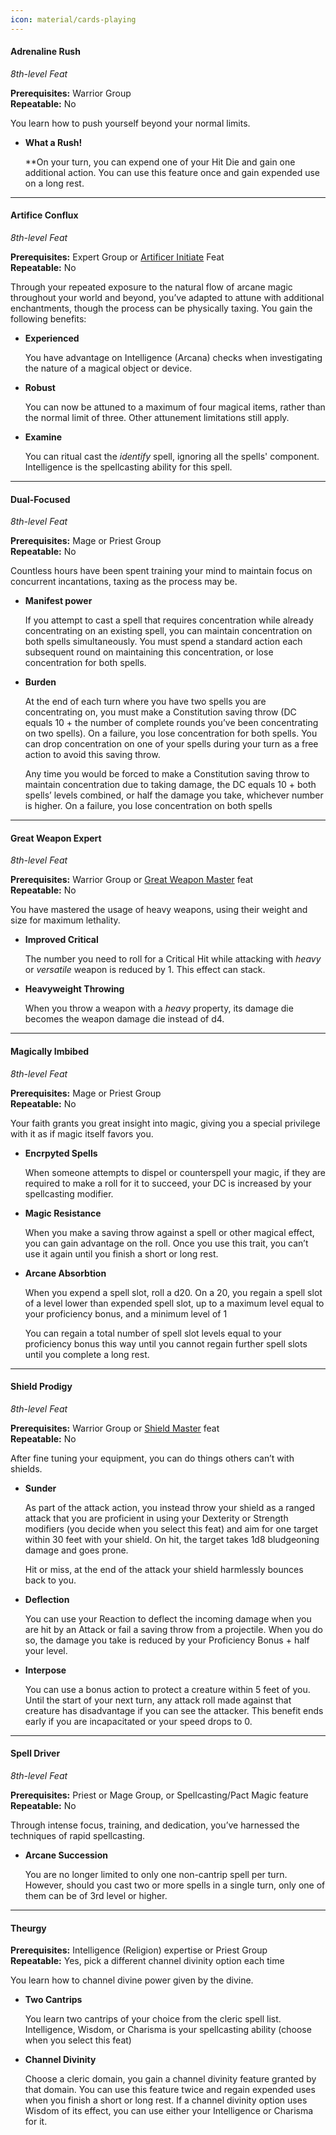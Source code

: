 ```yaml
---
icon: material/cards-playing
---
```


#### Adrenaline Rush
*8th-level Feat*

**Prerequisites:** Warrior Group  
**Repeatable:** No

You learn how to push yourself beyond your normal limits.

- **What a Rush!**
    
     **On your turn, you can expend one of your Hit Die and gain one additional action. You can use this feature once and gain expended use on a long rest.

---

#### Artifice Conflux
*8th-level Feat*

**Prerequisites:** Expert Group or [Artificer Initiate](feat-starting.md#artificer-initiate) Feat  
**Repeatable:** No

Through your repeated exposure to the natural flow of arcane magic throughout your world and beyond, you’ve adapted to attune with additional enchantments, though the process can be physically taxing. You gain the following benefits:

- **Experienced**
    
    You have advantage on Intelligence (Arcana) checks when investigating the nature of a magical object or device.
    
- **Robust**
    
    You can now be attuned to a maximum of four magical items, rather than the normal limit of three. Other attunement limitations still apply.
    
- **Examine**
    
    You can ritual cast the *identify* spell, ignoring all the spells' component. Intelligence is the spellcasting ability for this spell.

---

#### Dual-Focused
*8th-level Feat*

**Prerequisites:** Mage or Priest Group  
**Repeatable:** No

Countless hours have been spent training your mind to maintain focus on concurrent incantations, taxing as the process may be.

- **Manifest power**
    
    If you attempt to cast a spell that requires concentration while already concentrating on an existing spell, you can maintain concentration on both spells simultaneously. You must spend a standard action each subsequent round on maintaining this concentration, or lose concentration for both spells.
    
- **Burden**
    
    At the end of each turn where you have two spells you are concentrating on, you must make a Constitution saving throw (DC equals 10 + the number of complete rounds you’ve been concentrating on two spells). On a failure, you lose concentration for both spells. You can drop concentration on one of your spells during your turn as a free action to avoid this saving throw.
    
    Any time you would be forced to make a Constitution saving throw to maintain concentration due to taking damage, the DC equals 10 + both spells’ levels combined, or half the damage you take, whichever number is higher. On a failure, you lose concentration on both spells

---

#### Great Weapon Expert
*8th-level Feat*

**Prerequisites:** Warrior Group or [Great Weapon Master](feat-4th-level.md#great-weapon-master) feat  
**Repeatable:** No

You have mastered the usage of heavy weapons, using their weight and size for maximum lethality.

- **Improved Critical**
    
    The number you need to roll for a Critical Hit while attacking with *heavy* or *versatile* weapon is reduced by 1. This effect can stack.
    
- **Heavyweight Throwing**
    
    When you throw a weapon with a *heavy* property, its damage die becomes the weapon damage die instead of d4.

---

#### Magically Imbibed
*8th-level Feat*

**Prerequisites:** Mage or Priest Group  
**Repeatable:** No

Your faith grants you great insight into magic, giving you a special privilege with it as if magic itself favors you.

- **Encrpyted Spells**
    
    When someone attempts to dispel or counterspell your magic, if they are required to make a roll for it to succeed, your DC is increased by your spellcasting modifier.
    
- **Magic Resistance**
    
    When you make a saving throw against a spell or other magical effect, you can gain advantage on the roll. Once you use this trait, you can’t use it again until you finish a short or long rest.
    
- **Arcane Absorbtion**
    
    When you expend a spell slot, roll a d20. On a 20, you regain a spell slot of a level lower than expended spell slot, up to a maximum level equal to your proficiency bonus, and a minimum level of 1
    
    You can regain a total number of spell slot levels equal to your proficiency bonus this way until you cannot regain further spell slots until you complete a long rest.

---

#### Shield Prodigy
*8th-level Feat*

**Prerequisites:** Warrior Group or [Shield Master](feat-4th-level.md#shield-masterhb) feat  
**Repeatable:** No

After fine tuning your equipment, you can do things others can’t with shields.

- **Sunder**
    
    As part of the attack action, you instead throw your shield as a ranged attack that you are proficient in using your Dexterity or Strength modifiers (you decide when you select this feat) and aim for one target within 30 feet with your shield. On hit, the target takes 1d8 bludgeoning damage and goes prone.
    
    Hit or miss, at the end of the attack your shield harmlessly bounces back to you.
    
- **Deflection**
    
    You can use your Reaction to deflect the incoming damage when you are hit by an Attack or fail a saving throw from a projectile. When you do so, the damage you take is reduced by your Proficiency Bonus + half your level.
    
- **Interpose**
    
    You can use a bonus action to protect a creature within 5 feet of you. Until the start of your next turn, any attack roll made against that creature has disadvantage if you can see the attacker. This benefit ends early if you are incapacitated or your speed drops to 0.

---

#### Spell Driver
*8th-level Feat*

**Prerequisites:** Priest or Mage Group, or Spellcasting/Pact Magic feature  
**Repeatable:** No

Through intense focus, training, and dedication, you’ve harnessed the techniques of rapid spellcasting.

- **Arcane Succession**
    
    You are no longer limited to only one non-cantrip spell per turn. However, should you cast two or more spells in a single turn, only one of them can be of 3rd level or higher.
    
---

#### Theurgy

**Prerequisites:** Intelligence (Religion) expertise or Priest Group  
**Repeatable:** Yes, pick a different channel divinity option each time

You learn how to channel divine power given by the divine.

- **Two Cantrips**
    
    You learn two cantrips of your choice from the cleric spell list. Intelligence, Wisdom, or Charisma is your spellcasting ability (choose when you select this feat)
    
- **Channel Divinity**
    
    Choose a cleric domain, you gain a channel divinity feature granted by that domain. You can use this feature twice and regain expended uses when you finish a short or long rest. If a channel divinity option uses Wisdom of its effect, you can use either your Intelligence or Charisma for it.